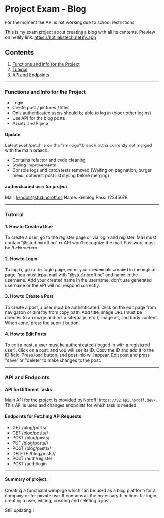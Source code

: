 # Project Exam - Blog

For the moment the API is not working due to school restrictions

This is my exam project about creating a blog with all its contents.
Preview on netlify link: https://hotllabstech.netlify.app

## Contents

1. [Functions and Info for the Project](#functions-and-info-for-the-project)
2. [Tutorial](#tutorial)
3. [API and Endpoints](#api-and-endpoints)

---

### Functions and Info for the Project

- Login
- Create post / pictures / titles
- Only authenticated users should be able to log in (block other logins)
- Use API for the blog posts
- Assets and Figma

#### Update
Latest push/patch is on the "rm-logs" branch but is currently not merged with the main branch.
- Contains refactor and code cleaning
- Styling improvements
- Console logs and catch tests removed
(Waiting on pagination, burger menu, coherent post list styling before merging)

#### authenticated user for project
Mail: kendoll@stud.noroff.no
Name: kenblog
Pass: 12345678

---

### Tutorial

#### 1. How to Create a User
To create a user, go to the register page or via login and register. Mail must contain "@stud.noroff.no" or API won't recognize the mail. Password must be 8 characters.

#### 2. How to Login
To log in, go to the login page, enter your credentials created in the register page. You must input mail with "@stud.noroff.no" and name in the username. Add your created name in the username; don't use generated username or the API will not respond correctly.

#### 3. How to Create a Post
To create a post, a user must be authenticated. Click on the edit page from navigation or directly from copy path. Add title, image URL (must be directed to an image and not a site/page, etc.), image alt, and body content. When done, press the submit button.

#### 4. How to Edit Posts
To edit a post, a user must be authenticated (logged in with a registered user). Click on a post, and you will see its ID. Copy the ID and add it to the ID field. Press load button, and post info will appear. Edit post and press "save" or "delete" to make changes to the post.

---

### API and Endpoints

#### API for Different Tasks
Main API for the project is provided by Noroff: `https://v2.api.noroff.dev/`. This API is used and changes endpoints for which task is needed.

#### Endpoints for Fetching API Requests
- GET /blog/posts/<name>
- GET /blog/posts/<name>/<id>
- POST /blog/posts/<name>
- PUT /blog/posts/<name>/<id>
- POST /blog/posts/<name>/<id>
- DELETE /blog/posts/<name>/<id>
- POST /auth/register
- POST /auth/login

---

#### Summary of project:

Creating a functional webpage which can be used as a blog plattform for a company or for private use.
It contains all the necessary functions for login, creating a user, editing, creating and deleting a post. 



Still updating!! 




